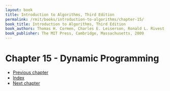 ```yaml
---
layout: book
title: Introduction to Algorithms, Third Edition
permalink: /rmit/books/introduction-to-algorithms/chapter-15/
book_title: Introduction to Algorithms, Third Edition
book_authors: Thomas H. Cormen, Charles E. Leiserson, Ronald L. Rivest, Clifford Stein
book_publisher: The MIT Press, Cambridge, Massachusetts, 2009
---
```


# Chapter 15 - Dynamic Programming



<nav class="nav-chapters">
    <ul>
         <li class="prev-chapter"><a href="../chapter-13/">Previous chapter</a></li>
       <li class="index"><a href="../index.html">Index</a></li>
        <li class="next-chapter"><a href="../chapter-16/">Next chapter</a></li>
    </ul>
</nav>
